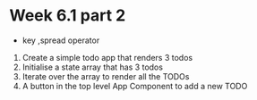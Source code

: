 # Week 6.1 part 2

- key ,spread operator

1. Create a simple todo app that renders 3 todos
2. Initialise a state array that has 3 todos
3. Iterate over the array to render all the TODOs
4. A button in the top level App Component to add a new TODO
